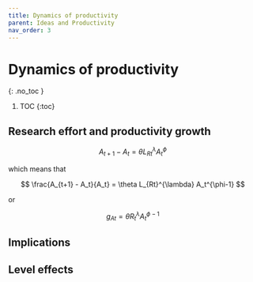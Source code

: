 ```yaml
---
title: Dynamics of productivity
parent: Ideas and Productivity
nav_order: 3
---
```


# Dynamics of productivity
{: .no_toc }

1. TOC 
{:toc}

## Research effort and productivity growth

$$
A_{t+1} - A_t = \theta L_{Rt}^{\lambda} A_t^{\phi}
$$

which means that

$$
\frac{A_{t+1} - A_t}{A_t} = \theta L_{Rt}^{\lambda} A_t^{\phi-1}
$$

or

$$
g_{At} = \theta R_{t}^{\lambda} A_t^{\phi-1}
$$




## Implications

## Level effects